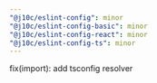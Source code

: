```yaml
---
"@j10c/eslint-config": minor
"@j10c/eslint-config-basic": minor
"@j10c/eslint-config-react": minor
"@j10c/eslint-config-ts": minor
---
```


fix(import): add tsconfig resolver
